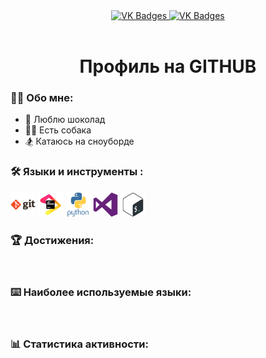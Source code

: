 <div id="badges" align = "center">
  <a href= "https://vk.com/moya_stranitca">
     <img src = "https://img.shields.io/badge/VK-blue?style=for-the-badge&logo=VK&logoColor=white" alt="VK Badges"/>
  </a>
    <a href= "https://mail.google.com/mail/u/0/?tab=rm&ogbl#inbox">
      <img src = "https://img.shields.io/badge/EMAIL-red?style=for-the-badge&logo=Gmail&logoColor=white" alt="VK Badges"/>
    </a>
</div>

<div id="viewprof" align="center" >
<img src="https://komarev.com/ghpvc/?username=ZiborovaDaria&style=flat-square&color=blue " alt=""/>
</div>

<div id="heythere" align="center">
<h1> Профиль на GITHUB </h1>
</div>

### 👩‍💻 Обо мне: 

- 🧠 Люблю шоколад
- 🚴‍♀️ Есть собака
- 🏂 Катаюсь на сноуборде

### 🛠️ Языки и инструменты :

<div>
  <img src = "https://github.com/devicons/devicon/blob/master/icons/git/git-original-wordmark.svg" width= "40" height= "40"/>
  <img src = "https://github.com/devicons/devicon/blob/master/icons/jetbrains/jetbrains-original.svg" width= "40" height= "40"/>
  <img src = "https://github.com/devicons/devicon/blob/master/icons/python/python-original-wordmark.svg" width= "40" height= "40"/>
  <img src = "https://github.com/devicons/devicon/blob/master/icons/visualstudio/visualstudio-plain.svg" width= "40" height= "40"/>
  <img src = "https://github.com/devicons/devicon/blob/master/icons/bash/bash-original.svg" width= "40" height= "40"/>
</div>

### 🏆 Достижения:

<div>
  <img src = "https://github-profile-trophy.vercel.app/?username=ZiborovaDaria" alt=""/>
</div>

### ⌨️ Наиболее используемые языки:

<div>
  <img src = "https://github-readme-status.vercel.app/api/top-langs/?username=ZiborovaDaria" alt=""/>
</div>

### 📊 Статистика активности:

<div>
  <img src = "https://github-readme-activity-graph.vercel.app/graph?username=ZiborovaDaria&theme=tokyo-night" alt=""/>
</div>

